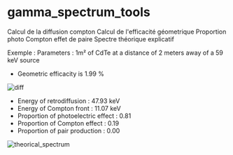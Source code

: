 # gamma_spectrum_tools


Calcul de la diffusion compton
Calcul de l'efficacité géometrique 
Proportion photo Compton effet de paire
Spectre théorique explicatif




Exemple : 
Parameters : 1m² of CdTe at a distance of 2 meters away of a 59 keV source




- Geometric efficacity is 1.99 %


![diff](https://github.com/user-attachments/assets/7f63588a-a3dc-4780-afa4-32c19b08337c)

- Energy of retrodiffusion : 47.93 keV
- Energy of Compton front : 11.07 keV
- Proportion of photoelectric effect : 0.81
- Proportion of Compton effect : 0.19
- Proportion of pair production : 0.00

![theorical_spectrum](https://github.com/user-attachments/assets/67aa3d86-5845-41ee-9216-96b67b5d676b)

